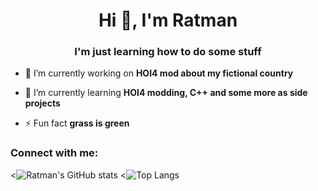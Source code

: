  <h1 align="center">Hi 👋, I'm Ratman</h1>
<h3 align="center">I'm just learning how to do some stuff</h3>

- 🔭 I’m currently working on **HOI4 mod about my fictional country**

- 🌱 I’m currently learning **HOI4 modding, C++ and some more as side projects**

- ⚡ Fun fact **grass is green**

<h3 align="left">Connect with me:</h3>
<p align="left">
</p>

<![Ratman's GitHub stats](https://github-readme-stats.vercel.app/api?username=ratman141&show_icons=true&theme=radical)
<![Top Langs](https://github-readme-stats.vercel.app/api/top-langs/?username=ratman141&layout=compact&theme=radical)

